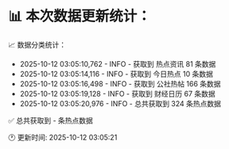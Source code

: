 📊 本次数据更新统计：
==========================

📈 数据分类统计：
- 2025-10-12 03:05:10,762 - INFO - 获取到 热点资讯 81 条数据
- 2025-10-12 03:05:14,116 - INFO - 获取到 今日热点 10 条数据
- 2025-10-12 03:05:16,498 - INFO - 获取到 公社热帖 166 条数据
- 2025-10-12 03:05:19,128 - INFO - 获取到 财经日历 67 条数据
- 2025-10-12 03:05:20,976 - INFO - 总共获取到 324 条热点数据

✅ 总共获取到 - 条热点数据

🕐 更新时间: 2025-10-12 03:05:21
